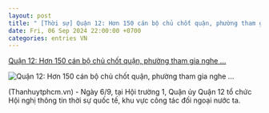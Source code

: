 ```yaml
---
layout: post
title: " [Thời sự] Quận 12: Hơn 150 cán bộ chủ chốt quận, phường tham gia nghe ..."
date: Fri, 06 Sep 2024 22:00:00 +0700
categories: entries VN
---
```

[Quận 12: Hơn 150 cán bộ chủ chốt quận, phường tham gia nghe ...](https://hcmcpv.org.vn/tin-tuc/quan-12-hon-150-can-bo-chu-chot-quan-phuong-tham-gia-nghe-thong-tin-thoi-su-dinh-ky-quy-iii-1491927165)

![Quận 12: Hơn 150 cán bộ chủ chốt quận, phường tham gia nghe ...](https://images.hcmcpv.org.vn/res/news/2024/09/06-09-2024-quan-12-hon-150-can-bo-chu-chot-quan-phuong-tham-gia-nghe-thong-tin-thoi-su-dinh-ky-quy-iii-503E7E69.jpg)

(Thanhuytphcm.vn) - Ngày 6/9, tại Hội trường 1, Quận ủy Quận 12 tổ chức Hội nghị thông tin thời sự quốc tế, khu vực công tác đối ngoại nước ta.

